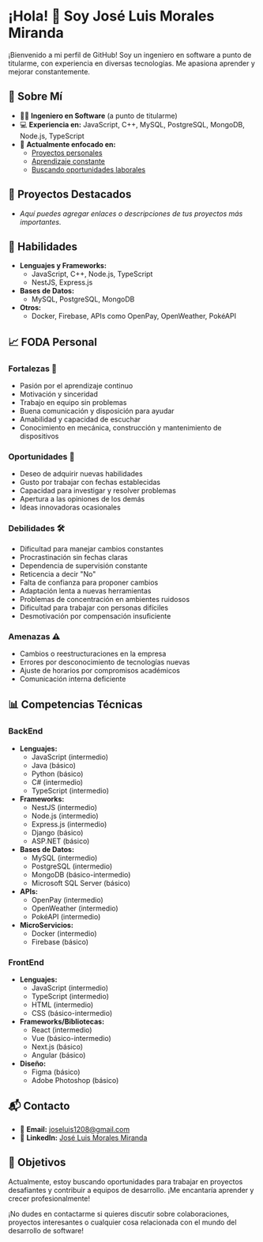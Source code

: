 # ¡Hola! 👋 Soy José Luis Morales Miranda

¡Bienvenido a mi perfil de GitHub! Soy un ingeniero en software a punto de titularme, con experiencia en diversas tecnologías. Me apasiona aprender y mejorar constantemente.

## 🚀 Sobre Mí
- 👨‍🎓 **Ingeniero en Software** (a punto de titularme)
- 💻 **Experiencia en:** JavaScript, C++, MySQL, PostgreSQL, MongoDB, Node.js, TypeScript
- 🌟 **Actualmente enfocado en:** 
  - [Proyectos personales](#)
  - [Aprendizaje constante](#)
  - [Buscando oportunidades laborales](#)

## 🌟 Proyectos Destacados
- *Aquí puedes agregar enlaces o descripciones de tus proyectos más importantes.*

## 💼 Habilidades
- **Lenguajes y Frameworks:**
  - JavaScript, C++, Node.js, TypeScript
  - NestJS, Express.js
- **Bases de Datos:**
  - MySQL, PostgreSQL, MongoDB
- **Otros:**
  - Docker, Firebase, APIs como OpenPay, OpenWeather, PokéAPI

## 📈 FODA Personal

### Fortalezas 💪
- Pasión por el aprendizaje continuo
- Motivación y sinceridad
- Trabajo en equipo sin problemas
- Buena comunicación y disposición para ayudar
- Amabilidad y capacidad de escuchar
- Conocimiento en mecánica, construcción y mantenimiento de dispositivos

### Oportunidades 🌱
- Deseo de adquirir nuevas habilidades
- Gusto por trabajar con fechas establecidas
- Capacidad para investigar y resolver problemas
- Apertura a las opiniones de los demás
- Ideas innovadoras ocasionales

### Debilidades 🛠️
- Dificultad para manejar cambios constantes
- Procrastinación sin fechas claras
- Dependencia de supervisión constante
- Reticencia a decir "No"
- Falta de confianza para proponer cambios
- Adaptación lenta a nuevas herramientas
- Problemas de concentración en ambientes ruidosos
- Dificultad para trabajar con personas difíciles
- Desmotivación por compensación insuficiente

### Amenazas ⚠️
- Cambios o reestructuraciones en la empresa
- Errores por desconocimiento de tecnologías nuevas
- Ajuste de horarios por compromisos académicos
- Comunicación interna deficiente

## 📊 Competencias Técnicas

### BackEnd
- **Lenguajes:** 
  - JavaScript (intermedio)
  - Java (básico)
  - Python (básico)
  - C# (intermedio)
  - TypeScript (intermedio)
- **Frameworks:** 
  - NestJS (intermedio)
  - Node.js (intermedio)
  - Express.js (intermedio)
  - Django (básico)
  - ASP.NET (básico)
- **Bases de Datos:** 
  - MySQL (intermedio)
  - PostgreSQL (intermedio)
  - MongoDB (básico-intermedio)
  - Microsoft SQL Server (básico)
- **APIs:** 
  - OpenPay (intermedio)
  - OpenWeather (intermedio)
  - PokéAPI (intermedio)
- **MicroServicios:**
  - Docker (intermedio)
  - Firebase (básico)

### FrontEnd
- **Lenguajes:**
  - JavaScript (intermedio)
  - TypeScript (intermedio)
  - HTML (intermedio)
  - CSS (básico-intermedio)
- **Frameworks/Bibliotecas:**
  - React (intermedio)
  - Vue (básico-intermedio)
  - Next.js (básico)
  - Angular (básico)
- **Diseño:**
  - Figma (básico)
  - Adobe Photoshop (básico)

## 📬 Contacto
- 📧 **Email:** [joseluis1208@gmail.com](mailto:joseluis1208@gmail.com)
- 🔗 **LinkedIn:** [José Luis Morales Miranda](https://www.linkedin.com/in/jos%C3%A9-luis-morales-miranda-073a421a8/)

## 🎯 Objetivos
Actualmente, estoy buscando oportunidades para trabajar en proyectos desafiantes y contribuir a equipos de desarrollo. ¡Me encantaría aprender y crecer profesionalmente!

¡No dudes en contactarme si quieres discutir sobre colaboraciones, proyectos interesantes o cualquier cosa relacionada con el mundo del desarrollo de software!
